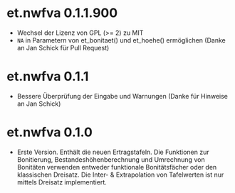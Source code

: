
# et.nwfva 0.1.1.900
* Wechsel der Lizenz von GPL (>= 2) zu MIT
* `NA` in Parametern von et_bonitaet() und et_hoehe() ermöglichen (Danke an Jan Schick für Pull Request)

# et.nwfva 0.1.1
* Bessere Überprüfung der Eingabe und Warnungen (Danke für Hinweise an Jan Schick)

# et.nwfva 0.1.0
* Erste Version. Enthält die neuen Ertragstafeln. Die Funktionen zur Bonitierung, Bestandeshöhenberechnung und Umrechnung von Bonitäten verwenden entweder funktionale Bonitätsfächer oder den klassischen Dreisatz. Die Inter- & Extrapolation von Tafelwerten ist nur mittels Dreisatz implementiert.
